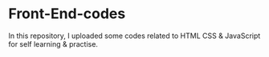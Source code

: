 # Front-End-codes
In this repository, I uploaded some codes related to HTML CSS &amp; JavaScript for self learning &amp; practise.
